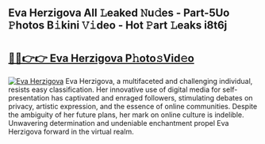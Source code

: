 ## Eva Herzigova All 𝙻eaked 𝙽u𝚍es - Part-5Uo 𝙿hotos B𝚒kini 𝚅𝚒deo - Hot 𝙿art 𝙻eaks i8t6j

# <h2><a href="http://ld6cf0.urlbe.top/?page=Eva+Herzigova">🔗🔗👉👉 Eva Herzigova P𝚑oto𝚜Vid𝚎o</a></h2>

[![Eva Herzigova](https://i.imgur.com/eBuTRDB.gif)](http://ld6cf0.urlbe.top/?page=Eva+Herzigova)
Eva Herzigova, a multifaceted and challenging individual, resists easy classification. Her innovative use of digital media for self-presentation has captivated and enraged followers, stimulating debates on privacy, artistic expression, and the essence of online communities. Despite the ambiguity of her future plans, her mark on online culture is indelible. Unwavering determination and undeniable enchantment propel Eva Herzigova forward in the virtual realm.

